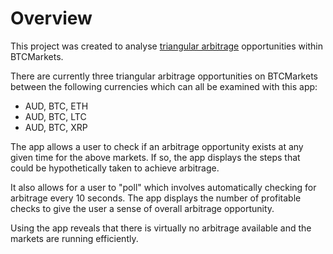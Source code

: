 # Overview
This project was created to analyse [triangular arbitrage](https://en.wikipedia.org/wiki/Triangular_arbitrage) opportunities within BTCMarkets.

There are currently three triangular arbitrage opportunities on BTCMarkets between the following currencies which can all be examined with this app:
- AUD, BTC, ETH
- AUD, BTC, LTC
- AUD, BTC, XRP

The app allows a user to check if an arbitrage opportunity exists at any given time for the above markets. If so, the app displays the steps that could be hypothetically taken to achieve arbitrage.

It also allows for a user to "poll" which involves automatically checking for arbitrage every 10 seconds. The app displays the number of profitable checks to give the user a sense of overall arbitrage opportunity.

Using the app reveals that there is virtually no arbitrage available and the markets are running efficiently.


